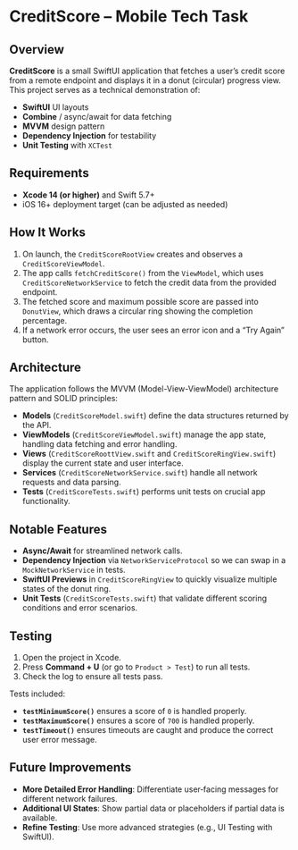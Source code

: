 # CreditScore – Mobile Tech Task

## Overview

**CreditScore** is a small SwiftUI application that fetches a user’s credit score from a remote endpoint and displays it in a donut (circular) progress view. This project serves as a technical demonstration of:

- **SwiftUI** UI layouts
- **Combine** / async/await for data fetching
- **MVVM** design pattern
- **Dependency Injection** for testability
- **Unit Testing** with `XCTest`

## Requirements

- **Xcode 14 (or higher)** and Swift 5.7+
- iOS 16+ deployment target (can be adjusted as needed)

## How It Works

1. On launch, the `CreditScoreRootView` creates and observes a `CreditScoreViewModel`.
2. The app calls `fetchCreditScore()` from the `ViewModel`, which uses `CreditScoreNetworkService` to fetch the credit data from the provided endpoint.
3. The fetched score and maximum possible score are passed into `DonutView`, which draws a circular ring showing the completion percentage.
4. If a network error occurs, the user sees an error icon and a “Try Again” button.

## Architecture

The application follows the MVVM (Model-View-ViewModel) architecture pattern and SOLID principles:

- **Models** (`CreditScoreModel.swift`) define the data structures returned by the API.
- **ViewModels** (`CreditScoreViewModel.swift`) manage the app state, handling data fetching and error handling.
- **Views** (`CreditScoreRoottView.swift` and `CreditScoreRingView.swift`) display the current state and user interface.
- **Services** (`CreditScoreNetworkService.swift`) handle all network requests and data parsing.
- **Tests** (`CreditScoreTests.swift`) performs unit tests on crucial app functionality.

## Notable Features

- **Async/Await** for streamlined network calls.
- **Dependency Injection** via `NetworkServiceProtocol` so we can swap in a `MockNetworkService` in tests.
- **SwiftUI Previews** in `CreditScoreRingView` to quickly visualize multiple states of the donut ring.
- **Unit Tests** (`CreditScoreTests.swift`) that validate different scoring conditions and error scenarios.

## Testing

1. Open the project in Xcode.
2. Press **Command + U** (or go to `Product > Test`) to run all tests.
3. Check the log to ensure all tests pass.

Tests included:
- **`testMinimumScore()`** ensures a score of `0` is handled properly.
- **`testMaximumScore()`** ensures a score of `700` is handled properly.
- **`testTimeout()`** ensures timeouts are caught and produce the correct user error message.

## Future Improvements

- **More Detailed Error Handling**: Differentiate user‐facing messages for different network failures.
- **Additional UI States**: Show partial data or placeholders if partial data is available.
- **Refine Testing**: Use more advanced strategies (e.g., UI Testing with SwiftUI).
